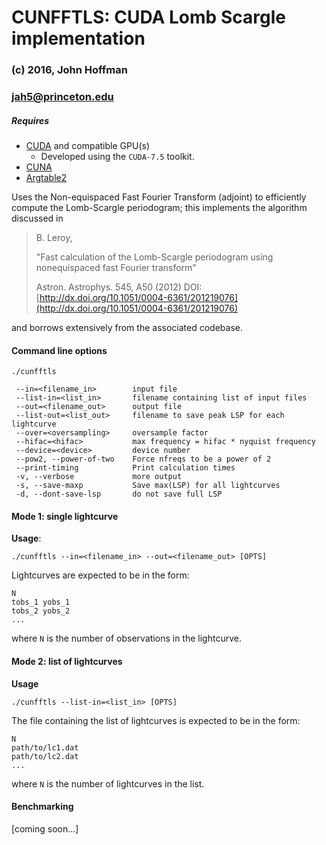 # CUNFFTLS: CUDA Lomb Scargle implementation

### (c) 2016, John Hoffman
### jah5@princeton.edu

##### Requires 
* [CUDA](https://developer.nvidia.com/cuda-toolkit) and compatible GPU(s)
	* Developed using the `CUDA-7.5` toolkit.
* [CUNA](https://github.com/johnh2o2/cunfft_adjoint)
* [Argtable2](http://argtable.sourceforge.net/)

Uses the Non-equispaced Fast Fourier Transform (adjoint) to 
efficiently compute the Lomb-Scargle periodogram; this implements
the algorithm discussed in

>  B. Leroy,
>
>  "Fast calculation of the Lomb-Scargle periodogram using
>   nonequispaced fast Fourier transform"
>
>  Astron. Astrophys. 545, A50 (2012)
>  DOI: [http://dx.doi.org/10.1051/0004-6361/201219076](http://dx.doi.org/10.1051/0004-6361/201219076)

and borrows extensively from the associated codebase.

#### Command line options

```
./cunfftls 

 --in=<filename_in>        input file
 --list-in=<list_in>       filename containing list of input files
 --out=<filename_out>      output file
 --list-out=<list_out>     filename to save peak LSP for each lightcurve
 --over=<oversampling>     oversample factor
 --hifac=<hifac>           max frequency = hifac * nyquist frequency
 --device=<device>         device number
 --pow2, --power-of-two    Force nfreqs to be a power of 2
 --print-timing            Print calculation times
 -v, --verbose             more output
 -s, --save-maxp           Save max(LSP) for all lightcurves
 -d, --dont-save-lsp       do not save full LSP
 ```

#### Mode 1: single lightcurve
**Usage**:

```
./cunfftls --in=<filename_in> --out=<filename_out> [OPTS]

```

Lightcurves are expected to be in the form:

```
N
tobs_1 yobs_1
tobs_2 yobs_2
...
```

where `N` is the number of observations in the lightcurve.

#### Mode 2: list of lightcurves

**Usage**

```
./cunfftls --list-in=<list_in> [OPTS]
```

The file containing the list of lightcurves is expected to be
in the form:

```
N
path/to/lc1.dat
path/to/lc2.dat
...
```

where `N` is the number of lightcurves in the list.

#### Benchmarking

[coming soon...]

